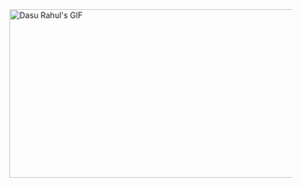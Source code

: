 <img src="https://s4.gifyu.com/images/Dasu-Rahul.gif" alt="Dasu Rahul's GIF" width="900" height="300" style="object-fit: cover;" />

